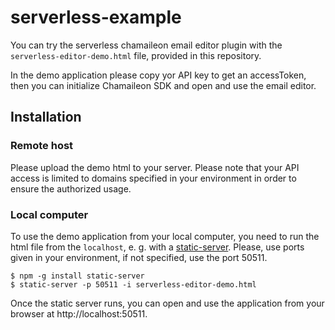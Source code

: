 # serverless-example

You can try the serverless chamaileon email editor plugin with the `serverless-editor-demo.html` file, provided in this repository.

In the demo application please copy yor API key to get an accessToken, then you can initialize Chamaileon SDK and open and use the email editor.

## Installation

### Remote host
Please upload the demo html to your server. Please note that your API access is limited to domains specified in your environment in order to ensure the authorized usage.


### Local computer
To use the demo application from your local computer, you need to run the html file from the `localhost`, e. g. with a [static-server](https://www.npmjs.com/package/static-server). Please, use ports given in your environment, if not specified, use the port 50511.

```console
$ npm -g install static-server
$ static-server -p 50511 -i serverless-editor-demo.html
```

Once the static server runs, you can open and use the application from your browser at http://localhost:50511.
